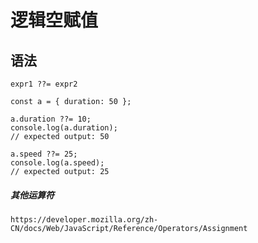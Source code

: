 # 逻辑空赋值

## 语法

```
expr1 ??= expr2
```

```
const a = { duration: 50 };

a.duration ??= 10;
console.log(a.duration);
// expected output: 50

a.speed ??= 25;
console.log(a.speed);
// expected output: 25
```

##### 其他运算符
```
https://developer.mozilla.org/zh-CN/docs/Web/JavaScript/Reference/Operators/Assignment
```
